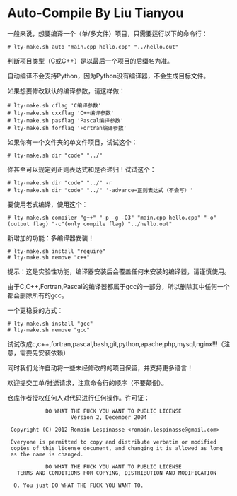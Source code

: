 # Auto-Compile By Liu Tianyou

一般来说，想要编译一个（单/多文件）项目，只需要运行以下的命令行：

```
# lty-make.sh auto "main.cpp hello.cpp" "../hello.out"
```

判断项目类型（C或C++）是以最后一个项目的后缀名为准。

自动编译不会支持Python，因为Python没有编译器，不会生成目标文件。

如果想要修改默认的编译参数，请这样做：

```
# lty-make.sh cflag 'C编译参数'
# lty-make.sh cxxflag 'C++编译参数'
# lty-make.sh pasflag 'Pascal编译参数'
# lty-make.sh forflag 'Fortran编译参数'
```

如果你有一个文件夹的单文件项目，试试这个：

```
# lty-make.sh dir "code" "../"
```

你甚至可以规定到正则表达式和是否递归！试试这个：

```
# lty-make.sh dir "code" "../" -r
# lty-make.sh dir "code" "../" '-advance=正则表达式（不会写）'
```

要使用老式编译，使用这个：

```
# lty-make.sh compiler "g++" "-p -g -O3" "main.cpp hello.cpp" "-o"(output flag) "-c"(only compile flag) "../hello.out"
```

新增加的功能：多编译器安装！

```
# lty-make.sh install "require"
# lty-make.sh remove "c++"
```

提示：这是实验性功能，编译器安装后会覆盖任何未安装的编译器，请谨慎使用。

由于C,C++,Fortran,Pascal的编译器都属于gcc的一部分，所以删除其中任何一个都会删除所有的gcc。

一个更稳妥的方式：
```
# lty-make.sh install "gcc"
# lty-make.sh remove "gcc"
```

试试改成c,c++,fortran,pascal,bash,git,python,apache,php,mysql,nginx!!!（注意，需要先安装依赖）

同时我们允许自动将一些未经修改的的项目保留，并支持更多语言！

欢迎提交工单/推送请求，注意命令行的顺序（不要颠倒）。

仓库作者授权任何人对代码进行任何操作。许可证：
```
            DO WHAT THE FUCK YOU WANT TO PUBLIC LICENSE
                    Version 2, December 2004

 Copyright (C) 2012 Romain Lespinasse <romain.lespinasse@gmail.com>

 Everyone is permitted to copy and distribute verbatim or modified
 copies of this license document, and changing it is allowed as long
 as the name is changed.

            DO WHAT THE FUCK YOU WANT TO PUBLIC LICENSE
   TERMS AND CONDITIONS FOR COPYING, DISTRIBUTION AND MODIFICATION

  0. You just DO WHAT THE FUCK YOU WANT TO.
```